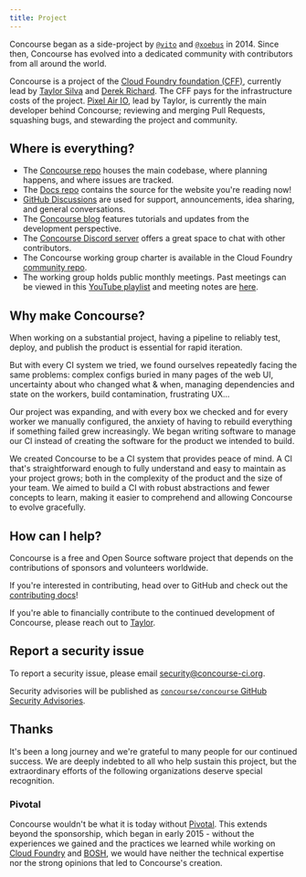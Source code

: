 ```yaml
---
title: Project
---
```


Concourse began as a side-project by [`@vito`](https://github.com/vito) and [`@xoebus`](https://github.com/xoebus)
in 2014. Since then, Concourse has evolved into a dedicated community with contributors from all around the world.

Concourse is a project of the [Cloud Foundry foundation (CFF)](https://www.cloudfoundry.org/), currently lead
by [Taylor Silva](https://github.com/taylorsilva/) and [Derek Richard](https://github.com/drich10). The CFF pays for the
infrastructure costs of the project. [Pixel Air IO](https://pixelair.io/), lead by Taylor, is currently the main
developer behind Concourse; reviewing and merging Pull Requests, squashing bugs, and stewarding the project and
community.

## Where is everything?

* The [Concourse repo](https://github.com/concourse/concourse) houses the main codebase, where planning happens, and
  where issues are tracked.
* The [Docs repo](https://github.com/concourse/docs) contains the source for the website you're reading now!
* [GitHub Discussions](https://github.com/concourse/concourse/discussions) are used for support, announcements, idea
  sharing, and general conversations.
* The [Concourse blog](https://blog.concourse-ci.org/) features tutorials and updates from the development perspective.
* The [Concourse Discord server](https://discord.gg/MeRxXKW) offers a great space to chat with other contributors.
* The Concourse working group charter is available in the Cloud
  Foundry [community repo](https://github.com/cloudfoundry/community/blob/main/toc/working-groups/concourse.md).
* The working group holds public monthly meetings. Past meetings can be viewed in
  this [YouTube playlist](https://www.youtube.com/watch?v=Vamezx1SePw&list=PLhuMOCWn4P9ji8ZCY2a-FvMeT7S74-Hhm) and
  meeting notes
  are [here](https://github.com/cloudfoundry/community/blob/main/toc/working-groups/WORKING-GROUPS.md#concourse).

## Why make Concourse?

When working on a substantial project, having a pipeline to reliably test, deploy, and publish the product is essential
for rapid iteration.

But with every CI system we tried, we found ourselves repeatedly facing the same problems: complex configs buried in
many pages of the web UI, uncertainty about who changed what & when, managing dependencies and state on the workers,
build contamination, frustrating UX...

Our project was expanding, and with every box we checked and for every worker we manually configured, the anxiety of
having to rebuild everything if something failed grew increasingly. We began writing software to manage our CI instead
of creating the software for the product we intended to build.

We created Concourse to be a CI system that provides peace of mind. A CI that's straightforward enough to fully
understand and easy to maintain as your project grows; both in the complexity of the product and the size of your team.
We aimed to build a CI with robust abstractions and fewer concepts to learn, making it easier to comprehend and allowing
Concourse to evolve gracefully.

## How can I help?

Concourse is a free and Open Source software project that depends on the contributions of sponsors and volunteers
worldwide.

If you're interested in contributing, head over to GitHub and check out
the [contributing docs](https://github.com/concourse/concourse/blob/master/CONTRIBUTING.md)!

If you're able to financially contribute to the continued development of Concourse, please reach out
to [Taylor](https://github.com/taylorsilva/).

## Report a security issue

To report a security issue, please email [security@concourse-ci.org](mailto:security@concourse-ci.org).

Security advisories will be published
as [`concourse/concourse` GitHub Security Advisories](https://github.com/concourse/concourse/security/advisories).

## Thanks

It's been a long journey and we're grateful to many people for our continued success. We are deeply indebted to all who
help sustain this project, but the extraordinary efforts of the following organizations deserve special recognition.

### Pivotal

Concourse wouldn't be what it is today without [Pivotal](https://pivotal.io/). This extends beyond the sponsorship,
which began in early 2015 - without the experiences we gained and the practices we learned while working
on [Cloud Foundry](https://cloudfoundry.org/) and [BOSH](https://bosh.io/), we would have neither the technical
expertise nor the strong opinions that led to Concourse's creation.